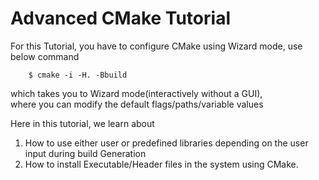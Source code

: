 Advanced CMake Tutorial
=======================

For this Tutorial, you have to configure CMake using  Wizard mode, use below command

        $ cmake -i -H. -Bbuild
which takes you to  Wizard mode(interactively without a GUI),<br>
where you can modify the default flags/paths/variable values

Here in this tutorial, we learn about
1. How to use either user or predefined libraries depending on the user input during build Generation
2. How to install Executable/Header files in the system using CMake.
